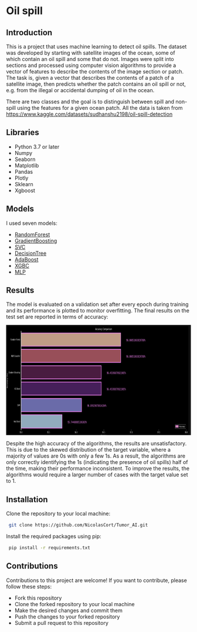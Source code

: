 # Oil spill

## Introduction

This is a project that uses machine learning to detect oil spills. The dataset was developed by starting with satellite images of the ocean, some of which contain an oil spill and some that do not.
Images were split into sections and processed using computer vision algorithms to provide a vector of features to describe the contents of the image section or patch.
The task is, given a vector that describes the contents of a patch of a satellite image, then predicts whether the patch contains an oil spill or not, e.g. from the illegal or accidental dumping of oil in the ocean.

There are two classes and the goal is to distinguish between spill and non-spill using the features for a given ocean patch.
All the data is taken from https://www.kaggle.com/datasets/sudhanshu2198/oil-spill-detection

## Libraries

- Python 3.7 or later
- Numpy
- Seaborn
- Matplotlib
- Pandas
- Plotly
- Sklearn
- Xgboost

## Models
I used seven models:

- [RandomForest](https://en.wikipedia.org/wiki/Random_forest)
- [GradientBoosting](https://en.wikipedia.org/wiki/Gradient_boosting)
- [SVC]( https://en.wikipedia.org/wiki/Support_vector_machine)
- [DecisionTree](https://en.wikipedia.org/wiki/Decision_tree)
- [AdaBoost](https://en.wikipedia.org/wiki/AdaBoost)
- [XGBC](https://en.wikipedia.org/wiki/XGBoost)
- [MLP](https://en.wikipedia.org/wiki/Multilayer_perceptron)


## Results

The model is evaluated on a validation set after every epoch during training and its performance is plotted to monitor overfitting. The final results on the test set are reported in terms of accuracy:

<p align="center">
  <img src="results.png" width="800" height="300" align="center"> 
</p>

Despite the high accuracy of the algorithms, the results are unsatisfactory. This is due to the skewed distribution of the target variable, where a majority of values are 0s with only a few 1s. As a result, the algorithms are only correctly identifying the 1s (indicating the presence of oil spills) half of the time, making their performance inconsistent. To improve the results, the algorithms would require a larger number of cases with the target value set to 1.

## Installation

Clone the repository to your local machine:

```bash
 git clone https://github.com/NicolasCort/Tumor_AI.git

```
Install the required packages using pip:

```bash
 pip install -r requirements.txt


```

## Contributions
Contributions to this project are welcome! If you want to contribute, please follow these steps:

- Fork this repository
- Clone the forked repository to your local machine
- Make the desired changes and commit them
- Push the changes to your forked repository
- Submit a pull request to this repository

